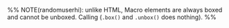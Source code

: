 %% NOTE(randomuserhi): unlike HTML, Macro elements are always boxed and cannot be unboxed. Calling (`.box()` and `.unbox()` does nothing). %%